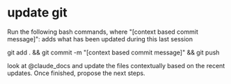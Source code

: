 # update git
Run the following bash commands, where "[context based commit message]": adds what has been updated during this last session

git add . && git commit -m "[context based commit message]" && git push

look at @claude_docs and update the files contextually based on the recent updates. Once finished, propose the next steps.